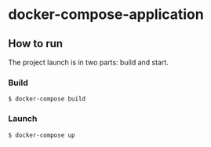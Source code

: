 # docker-compose-application

## How to run

The project launch is in two parts: build and start.

### Build

```
$ docker-compose build
```

### Launch

```
$ docker-compose up
```
